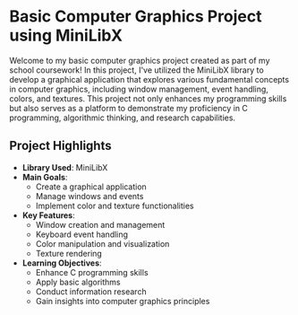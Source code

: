 # Basic Computer Graphics Project using MiniLibX


Welcome to my basic computer graphics project created as part of my school coursework! In this project, I've utilized the MiniLibX library to develop a graphical application that explores various fundamental concepts in computer graphics, including window management, event handling, colors, and textures. This project not only enhances my programming skills but also serves as a platform to demonstrate my proficiency in C programming, algorithmic thinking, and research capabilities.

## Project Highlights

- **Library Used**: MiniLibX
- **Main Goals**:
  - Create a graphical application
  - Manage windows and events
  - Implement color and texture functionalities
- **Key Features**:
  - Window creation and management
  - Keyboard event handling
  - Color manipulation and visualization
  - Texture rendering
- **Learning Objectives**:
  - Enhance C programming skills
  - Apply basic algorithms
  - Conduct information research
  - Gain insights into computer graphics principles

